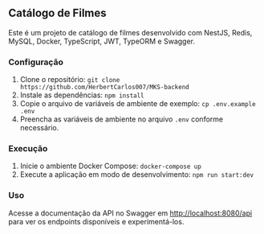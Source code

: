## Catálogo de Filmes

Este é um projeto de catálogo de filmes desenvolvido com NestJS, Redis, MySQL, Docker, TypeScript, JWT, TypeORM e Swagger.

### Configuração
1. Clone o repositório: `git clone https://github.com/HerbertCarlos007/MKS-backend`
2. Instale as dependências: `npm install`
3. Copie o arquivo de variáveis de ambiente de exemplo: `cp .env.example .env`
4. Preencha as variáveis de ambiente no arquivo `.env` conforme necessário.

### Execução
1. Inicie o ambiente Docker Compose: `docker-compose up`
2. Execute a aplicação em modo de desenvolvimento: `npm run start:dev`

### Uso
Acesse a documentação da API no Swagger em [http://localhost:8080/api](http://localhost:8080/api) para ver os endpoints disponíveis e experimentá-los.